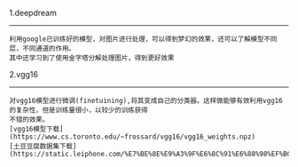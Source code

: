 1.deepdream
____
    利用google已训练好的模型，对图片进行处理，可以得到梦幻的效果，还可以了解模型不同层，不同通道的作用。
    其中还学习到了使用金字塔分解处理图片，得到更好效果
2.vgg16
____
    对vgg16模型进行微调(finetuining),将其变成自己的分类器。这样做能够有效利用vgg16的复杂性，但是训练量很小，以较少的训练获得
    不错的效果。
    [vgg16模型下载](https://www.cs.toronto.edu/~frossard/vgg16/vgg16_weights.npz)
    [土豆豆腐数据集下载](https://static.leiphone.com/%E7%BE%8E%E9%A3%9F%E6%8C%91%E6%88%98%EF%BC%881%EF%BC%89%E8%B1%86%E8%85%90%E5%92%8C%E5%9C%9F%E8%B1%86.zip) 
